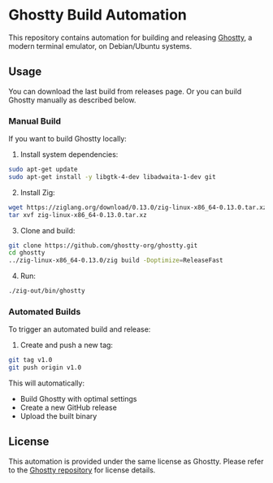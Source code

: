 # Ghostty Build Automation

This repository contains automation for building and releasing [Ghostty](https://github.com/ghostty-org/ghostty), a modern terminal emulator, on Debian/Ubuntu systems.

## Usage
You can download the last build from releases page. Or you can build Ghostty manually as described below.


### Manual Build
If you want to build Ghostty locally:

1. Install system dependencies:
```bash
sudo apt-get update
sudo apt-get install -y libgtk-4-dev libadwaita-1-dev git
```

2. Install Zig:
```bash
wget https://ziglang.org/download/0.13.0/zig-linux-x86_64-0.13.0.tar.xz
tar xvf zig-linux-x86_64-0.13.0.tar.xz
```

3. Clone and build:
```bash
git clone https://github.com/ghostty-org/ghostty.git
cd ghostty
../zig-linux-x86_64-0.13.0/zig build -Doptimize=ReleaseFast
```

4. Run:
```bash
./zig-out/bin/ghostty
```

### Automated Builds

To trigger an automated build and release:

1. Create and push a new tag:
```bash
git tag v1.0
git push origin v1.0
```

This will automatically:
- Build Ghostty with optimal settings
- Create a new GitHub release
- Upload the built binary

## License

This automation is provided under the same license as Ghostty. Please refer to the [Ghostty repository](https://github.com/ghostty-org/ghostty) for license details.